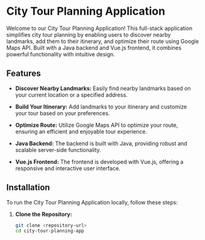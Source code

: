 # City Tour Planning Application

Welcome to our City Tour Planning Application! This full-stack application simplifies city tour planning by enabling users to discover nearby landmarks, add them to their itinerary, and optimize their route using Google Maps API. Built with a Java backend and Vue.js frontend, it combines powerful functionality with intuitive design.

## Features

- **Discover Nearby Landmarks:** Easily find nearby landmarks based on your current location or a specified address.
  
- **Build Your Itinerary:** Add landmarks to your itinerary and customize your tour based on your preferences.
  
- **Optimize Route:** Utilize Google Maps API to optimize your route, ensuring an efficient and enjoyable tour experience.
  
- **Java Backend:** The backend is built with Java, providing robust and scalable server-side functionality.
  
- **Vue.js Frontend:** The frontend is developed with Vue.js, offering a responsive and interactive user interface.
  
## Installation

To run the City Tour Planning Application locally, follow these steps:

1. **Clone the Repository:**
   ```bash
   git clone <repository-url>
   cd city-tour-planning-app

